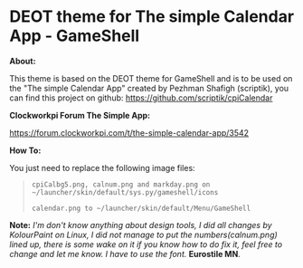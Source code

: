 # DEOT theme for The simple Calendar App - GameShell                                                    

**About:** 

This theme is based on the DEOT theme for GameShell and is to be used on the "The simple Calendar App" created by Pezhman Shafigh (scriptik), you can find this project on github:  https://github.com/scriptik/cpiCalendar  

**Clockworkpi Forum The Simple App:**

https://forum.clockworkpi.com/t/the-simple-calendar-app/3542


**How To:**

You just need to replace the following image files:

>     cpiCalbg5.png, calnum.png and markday.png on ~/launcher/skin/default/sys.py/gameshell/icons
> 
>     calendar.png to ~/launcher/skin/default/Menu/GameShell


**Note:** 
*I'm don't know anything about design tools, I did all changes by KolourPaint on Linux, I did not manage to put the numbers(calnum.png) lined up, there is some wake on it if you know how to do fix it, feel free to change and let me know. I have to use the font.* **Eurostile MN**.
